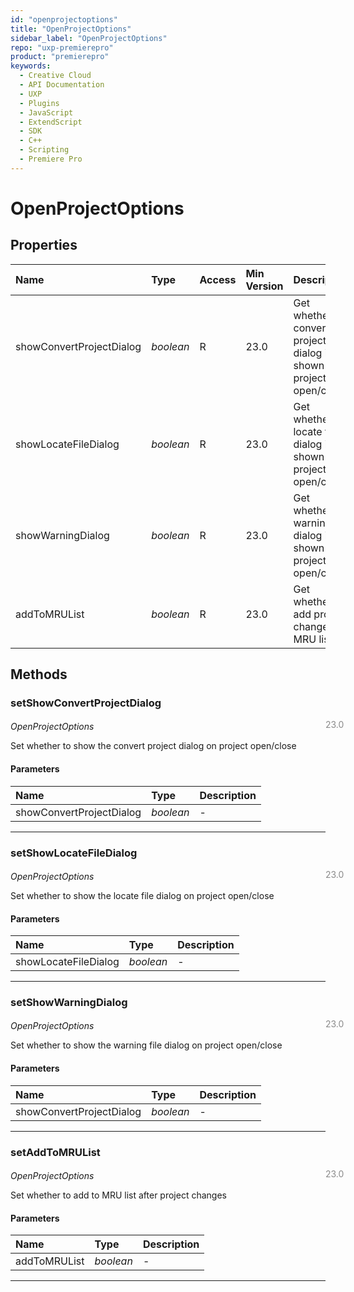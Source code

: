 ```yaml
---
id: "openprojectoptions"
title: "OpenProjectOptions"
sidebar_label: "OpenProjectOptions"
repo: "uxp-premierepro"
product: "premierepro"
keywords:
  - Creative Cloud
  - API Documentation
  - UXP
  - Plugins
  - JavaScript
  - ExtendScript
  - SDK
  - C++
  - Scripting
  - Premiere Pro
---
```


# OpenProjectOptions  

## Properties

| Name | Type | Access | Min Version | Description |
| :------ | :------ | :------ | :------ | :------ |
| showConvertProjectDialog | *boolean* | R | 23.0 | Get whether the convert project dialog is shown on project open/close |
| showLocateFileDialog | *boolean* | R | 23.0 | Get whether locate file dialog is shown on project open/close |
| showWarningDialog | *boolean* | R | 23.0 | Get whether the warning file dialog is shown on project open/close |
| addToMRUList | *boolean* | R | 23.0 | Get whether to add project changes to MRU list |

## Methods

### setShowConvertProjectDialog

<span class="minversion" style="display: block; margin-bottom: -1em; margin-left: 36em; float:left; opacity:0.5;">23.0</span>

*OpenProjectOptions*
  
Set whether to show the convert project dialog on project open/close

#### Parameters

| Name | Type | Description |
| :------ | :------ | :------ |
| showConvertProjectDialog | *boolean* | - |

___

### setShowLocateFileDialog

<span class="minversion" style="display: block; margin-bottom: -1em; margin-left: 36em; float:left; opacity:0.5;">23.0</span>

*OpenProjectOptions*
  
Set whether to show the locate file dialog on project open/close

#### Parameters

| Name | Type | Description |
| :------ | :------ | :------ |
| showLocateFileDialog | *boolean* | - |

___

### setShowWarningDialog

<span class="minversion" style="display: block; margin-bottom: -1em; margin-left: 36em; float:left; opacity:0.5;">23.0</span>

*OpenProjectOptions*
  
Set whether to show the warning file dialog on project open/close

#### Parameters

| Name | Type | Description |
| :------ | :------ | :------ |
| showConvertProjectDialog | *boolean* | - |

___

### setAddToMRUList

<span class="minversion" style="display: block; margin-bottom: -1em; margin-left: 36em; float:left; opacity:0.5;">23.0</span>

*OpenProjectOptions*
  
Set whether to add to MRU list after project changes

#### Parameters

| Name | Type | Description |
| :------ | :------ | :------ |
| addToMRUList | *boolean* | - |

___
